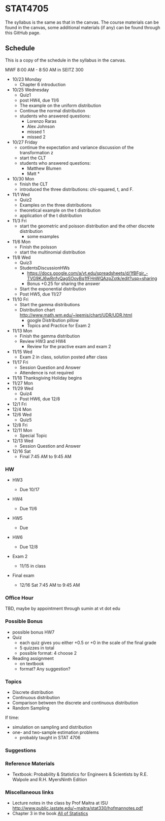 # STAT4705

The syllabus is the same as that in the canvas. The course materials can be found in the canvas, some additional materials (if any) can be found through this GitHub page.

## Schedule
This is a copy of the schedule in the syllabus in the canvas.

MWF 8:00 AM - 8:50 AM in SEITZ 300

- 10/23 Monday 
	- Chapter 6 introduction
- 10/25 Wednesday 
	- Quiz1 
	- post HW4, due 11/6
	- The example on the uniform distribution
  - Continue the normal distribution
  - students who answered questions:
    - Lorenzo Raras
    - Alex Johnson
    - missed 1
    - missed 2
- 10/27 Friday
  - continue the expectation and variance discussion of the transformation z
  - start the CLT
  - students who answered questions:
	- Matthew Blumen
	- Matt *
- 10/30 Mon
	- finish the CLT
	- introduced the three distributions: chi-squared, t, and F.
- 11/1 Wed 
	- Quiz2
	- Examples on the three distributions
	- theoretical example on the t distribution
	- application of the t distribution
- 11/3 Fri
  - start the geometric and poisson distribution and the other discrete distribution
	- some examples
- 11/6 Mon
  - Finish the poisson
  - start the multinomial distribution 
- 11/8 Wed
	- Quiz3
	- StudentsDiscussionHWs
	  - https://docs.google.com/a/vt.edu/spreadsheets/d/1fBFgir_-TVG9KJ6wRnfvQagSOoyBq1fFHnWQAzpZotk/edit?usp=sharing
	  - Bonus +0.25 for sharing the answer
	- Start the exponential distribution
  - Post HW5, due 11/27
- 11/10 Fri 
  - Start the gamma distributions
  - Distribution chart http://www.math.wm.edu/~leemis/chart/UDR/UDR.html
	- google Distribution pillow
	- Topics and Practice for Exam 2
- 11/13 Mon
  - Finish  the gamma distribution
  - Review HW3 and HW4
	- Review for the practive exam and exam 2 
- 11/15 Wed 
	- Exam 2 in class, solution posted after class
- 11/17 Fri
  - Session Question and Answer
  - Attendence is not required
- 11/18 Thanksgiving Holiday begins
- 11/27 Mon
- 11/29 Wed 
	- Quiz4
	- Post HW6, due 12/8
- 12/1 Fri
- 12/4 Mon
- 12/6 Wed 
	- Quiz5
- 12/8 Fri 
- 12/11 Mon 
	- Special Topic
- 12/13 Wed 
	- Session Question and Answer
- 12/16 Sat 
	- Final 7:45 AM to 9:45 AM

### HW

- HW3
	- Due 10/17 
- HW4
	- Due 11/6
- HW5
	- Due 
- HW6
	- Due 12/8

- Exam 2 
	- 11/15 in class
- Final exam 
	- 12/16 Sat 7:45 AM to 9:45 AM

### Office Hour

TBD, maybe by appointment through sumin at vt dot edu



### Possible Bonus

- possible bonus HW7
- Quiz
  - each quiz gives you either +0.5 or +0 in the scale of the final grade
  - 5 quizzes in total
  - possible format: 4 choose 2
- Reading assignment 
  - on textbook
  - format? Any suggestion?

### Topics

- Discrete distribution
- Continuous distribution
- Comparison between the discrete and continuous distribution
- Random Sampling

If time:

- simulation on sampling and distribution
- one- and two-sample estimation problems
	- probably taught in STAT 4706

### Suggestions


### Reference Materials

- Textbook: Probability & Statistics for Engineers & Scientists by  R.E. Walpole and R.H. MyersNinth Edition

### Miscellaneous links

- Lecture notes in the class by Prof Maitra at ISU http://www.public.iastate.edu/~maitra/stat330/hofmannotes.pdf
- Chapter 3 in the book [All of Statistics](http://www.ic.unicamp.br/~wainer/cursos/1s2013/ml/livro.pdf)
 


